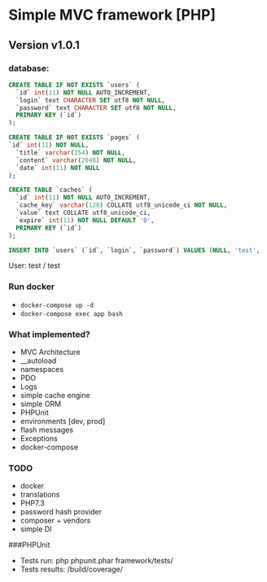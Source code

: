 # Simple MVC framework [PHP]

## Version v1.0.1

### database:
```sql
CREATE TABLE IF NOT EXISTS `users` (
  `id` int(11) NOT NULL AUTO_INCREMENT,
  `login` text CHARACTER SET utf8 NOT NULL,
  `password` text CHARACTER SET utf8 NOT NULL,
  PRIMARY KEY (`id`)
);

CREATE TABLE IF NOT EXISTS `pages` (
`id` int(11) NOT NULL,
  `title` varchar(254) NOT NULL,
  `content` varchar(2048) NOT NULL,
  `date` int(11) NOT NULL
);

CREATE TABLE `caches` (
  `id` int(11) NOT NULL AUTO_INCREMENT,
  `cache_key` varchar(128) COLLATE utf8_unicode_ci NOT NULL,
  `value` text COLLATE utf8_unicode_ci,
  `expire` int(11) NOT NULL DEFAULT '0',
  PRIMARY KEY (`id`)
);

INSERT INTO `users` (`id`, `login`, `password`) VALUES (NULL, 'test', '098f6bcd4621d373cade4e832627b4f6');
```
User: test / test

### Run docker
- `docker-compose up -d`
- `docker-compose exec app bash`

### What implemented? 
- MVC Architecture
- __autoload
- namespaces
- PDO
- Logs
- simple cache engine
- simple ORM
- PHPUnit
- environments [dev, prod]
- flash messages
- Exceptions
- docker-compose


### TODO 
- docker
- translations
- PHP7.3
- password hash provider
- composer + vendors
- simple DI 

###PHPUnit
- Tests run: php phpunit.phar framework/tests/
- Tests results: /build/coverage/